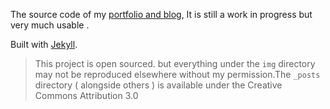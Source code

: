 The source code of my [portfolio and blog](http://lanreadelowo.com), It is still a work in progress but very much usable .



Built with [Jekyll](http://jekyllrb.com).

 > This project is open sourced. but everything under the `img` directory may not be reproduced elsewhere without my permission.The `_posts` directory ( alongside others ) is available under the Creative Commons Attribution 3.0
